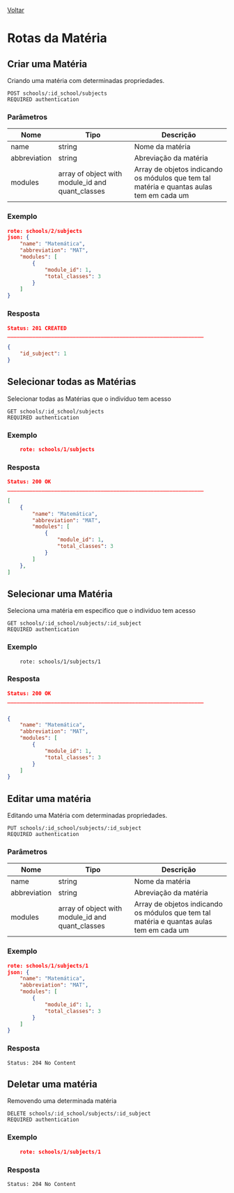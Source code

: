 [Voltar](menu.md)

# Rotas da Matéria

## Criar uma Matéria <a name="create_subject"></a>

Criando uma matéria com determinadas propriedades.

	POST schools/:id_school/subjects
	REQUIRED authentication

### Parâmetros

| Nome                 | Tipo   | Descrição             |
| -------------------- | ------ | --------------------- |
| name         | string | Nome da matéria       |
| abbreviation | string | Abreviação da matéria |
| modules | array of object with module_id and quant_classes | Array de objetos indicando os módulos que tem tal matéria e quantas aulas tem em cada um |

### Exemplo

```json
rote: schools/2/subjects
json: {
	"name": "Matemática",
	"abbreviation": "MAT",
	"modules": [
		{
			"module_id": 1,
			"total_classes": 3
		}
	]
}
```

### Resposta

```json
Status: 201 CREATED
_______________________________________________________________

{
    "id_subject": 1
}
```

## Selecionar todas as Matérias <a name="select_subjects"></a>

Selecionar todas as Matérias que o indivíduo tem acesso

	GET schools/:id_school/subjects
	REQUIRED authentication

### Exemplo

```json
	rote: schools/1/subjects
```

### Resposta

```json
Status: 200 OK
_______________________________________________________________

[
	{
		"name": "Matemática",
		"abbreviation": "MAT",
		"modules": [
			{
				"module_id": 1,
				"total_classes": 3
			}
		]
	},
]
```

## Selecionar uma Matéria <a name="select_subject"></a>

Seleciona uma matéria em especifico que o individuo tem acesso

	GET schools/:id_school/subjects/:id_subject
	REQUIRED authentication

### Exemplo

```
	rote: schools/1/subjects/1
```

### Resposta

```json
Status: 200 OK
_______________________________________________________________


{
	"name": "Matemática",
	"abbreviation": "MAT",
	"modules": [
		{
			"module_id": 1,
			"total_classes": 3
		}
	]
}
```

## Editar uma matéria <a name="edit_subject"></a>

Editando uma Matéria com determinadas propriedades.

	PUT schools/:id_school/subjects/:id_subject
	REQUIRED authentication

### Parâmetros

| Nome                 | Tipo   | Descrição             |
| -------------------- | ------ | --------------------- |
| name         | string | Nome da matéria       |
| abbreviation | string | Abreviação da matéria |
| modules | array of object with module_id and quant_classes | Array de objetos indicando os módulos que tem tal matéria e quantas aulas tem em cada um |

### Exemplo

```json
rote: schools/1/subjects/1
json: {
	"name": "Matemática",
	"abbreviation": "MAT",
	"modules": [
		{
			"module_id": 1,
			"total_classes": 3
		}
	]
}
```

### Resposta

    Status: 204 No Content

## Deletar uma matéria <a name="delete_subject"></a>

Removendo uma determinada matéria

	DELETE schools/:id_school/subjects/:id_subject
	REQUIRED authentication

### Exemplo

```json
    rote: schools/1/subjects/1
```

### Resposta

    Status: 204 No Content
